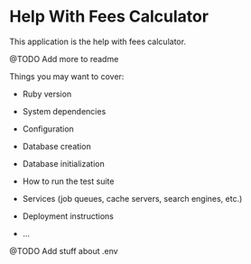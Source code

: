 # Help With Fees Calculator

This application is the help with fees calculator.

@TODO Add more to readme

Things you may want to cover:

* Ruby version

* System dependencies

* Configuration

* Database creation

* Database initialization

* How to run the test suite

* Services (job queues, cache servers, search engines, etc.)

* Deployment instructions

* ...

@TODO Add stuff about .env
